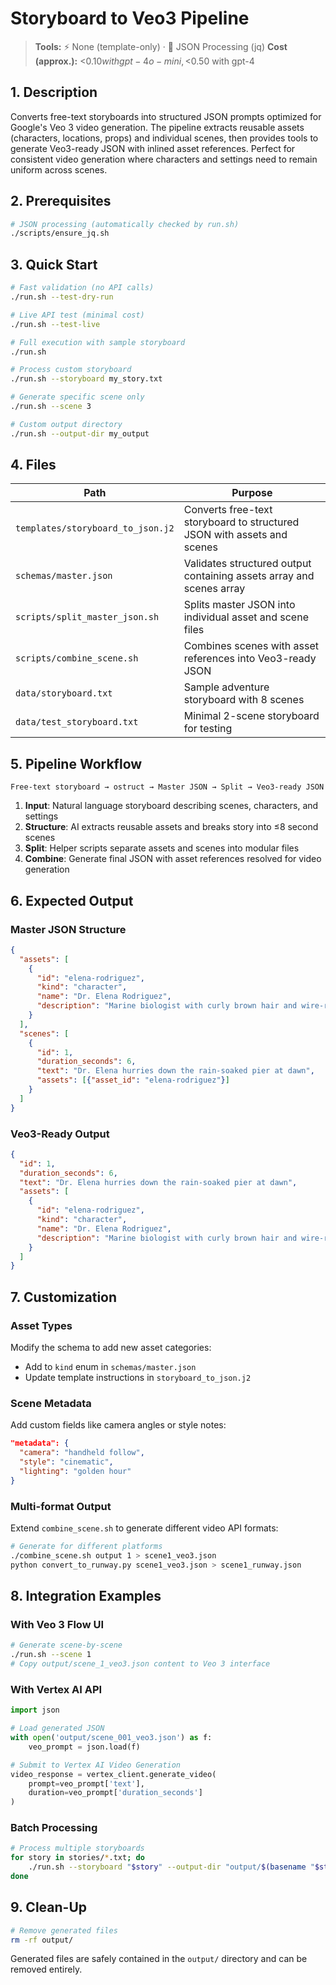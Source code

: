 # Storyboard to Veo3 Pipeline

> **Tools:** ⚡ None (template-only) · 🔧 JSON Processing (jq)
> **Cost (approx.):** <$0.10 with gpt-4o-mini, <$0.50 with gpt-4

## 1. Description

Converts free-text storyboards into structured JSON prompts optimized for Google's Veo 3 video generation. The pipeline extracts reusable assets (characters, locations, props) and individual scenes, then provides tools to generate Veo3-ready JSON with inlined asset references. Perfect for consistent video generation where characters and settings need to remain uniform across scenes.

## 2. Prerequisites

```bash
# JSON processing (automatically checked by run.sh)
./scripts/ensure_jq.sh
```

## 3. Quick Start

```bash
# Fast validation (no API calls)
./run.sh --test-dry-run

# Live API test (minimal cost)
./run.sh --test-live

# Full execution with sample storyboard
./run.sh

# Process custom storyboard
./run.sh --storyboard my_story.txt

# Generate specific scene only
./run.sh --scene 3

# Custom output directory
./run.sh --output-dir my_output
```

## 4. Files

| Path | Purpose |
|------|---------|
| `templates/storyboard_to_json.j2` | Converts free-text storyboard to structured JSON with assets and scenes |
| `schemas/master.json` | Validates structured output containing assets array and scenes array |
| `scripts/split_master_json.sh` | Splits master JSON into individual asset and scene files |
| `scripts/combine_scene.sh` | Combines scenes with asset references into Veo3-ready JSON |
| `data/storyboard.txt` | Sample adventure storyboard with 8 scenes |
| `data/test_storyboard.txt` | Minimal 2-scene storyboard for testing |

## 5. Pipeline Workflow

```
Free-text storyboard → ostruct → Master JSON → Split → Veo3-ready JSON
```

1. **Input**: Natural language storyboard describing scenes, characters, and settings
2. **Structure**: AI extracts reusable assets and breaks story into ≤8 second scenes
3. **Split**: Helper scripts separate assets and scenes into modular files
4. **Combine**: Generate final JSON with asset references resolved for video generation

## 6. Expected Output

### Master JSON Structure
```json
{
  "assets": [
    {
      "id": "elena-rodriguez",
      "kind": "character",
      "name": "Dr. Elena Rodriguez",
      "description": "Marine biologist with curly brown hair and wire-rim glasses"
    }
  ],
  "scenes": [
    {
      "id": 1,
      "duration_seconds": 6,
      "text": "Dr. Elena hurries down the rain-soaked pier at dawn",
      "assets": [{"asset_id": "elena-rodriguez"}]
    }
  ]
}
```

### Veo3-Ready Output
```json
{
  "id": 1,
  "duration_seconds": 6,
  "text": "Dr. Elena hurries down the rain-soaked pier at dawn",
  "assets": [
    {
      "id": "elena-rodriguez",
      "kind": "character",
      "name": "Dr. Elena Rodriguez",
      "description": "Marine biologist with curly brown hair and wire-rim glasses"
    }
  ]
}
```

## 7. Customization

### Asset Types
Modify the schema to add new asset categories:
- Add to `kind` enum in `schemas/master.json`
- Update template instructions in `storyboard_to_json.j2`

### Scene Metadata
Add custom fields like camera angles or style notes:
```json
"metadata": {
  "camera": "handheld follow",
  "style": "cinematic",
  "lighting": "golden hour"
}
```

### Multi-format Output
Extend `combine_scene.sh` to generate different video API formats:
```bash
# Generate for different platforms
./combine_scene.sh output 1 > scene1_veo3.json
python convert_to_runway.py scene1_veo3.json > scene1_runway.json
```

## 8. Integration Examples

### With Veo 3 Flow UI
```bash
# Generate scene-by-scene
./run.sh --scene 1
# Copy output/scene_1_veo3.json content to Veo 3 interface
```

### With Vertex AI API
```python
import json

# Load generated JSON
with open('output/scene_001_veo3.json') as f:
    veo_prompt = json.load(f)

# Submit to Vertex AI Video Generation
video_response = vertex_client.generate_video(
    prompt=veo_prompt['text'],
    duration=veo_prompt['duration_seconds']
)
```

### Batch Processing
```bash
# Process multiple storyboards
for story in stories/*.txt; do
    ./run.sh --storyboard "$story" --output-dir "output/$(basename "$story" .txt)"
done
```

## 9. Clean-Up

```bash
# Remove generated files
rm -rf output/
```

Generated files are safely contained in the `output/` directory and can be removed entirely.
